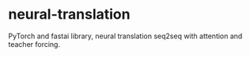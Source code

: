 # neural-translation
PyTorch and fastai library, neural translation seq2seq with attention and teacher forcing.
